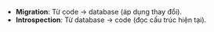 - **Migration**: Từ code → database (áp dụng thay đổi).
- **Introspection**: Từ database → code (đọc cấu trúc hiện tại).
